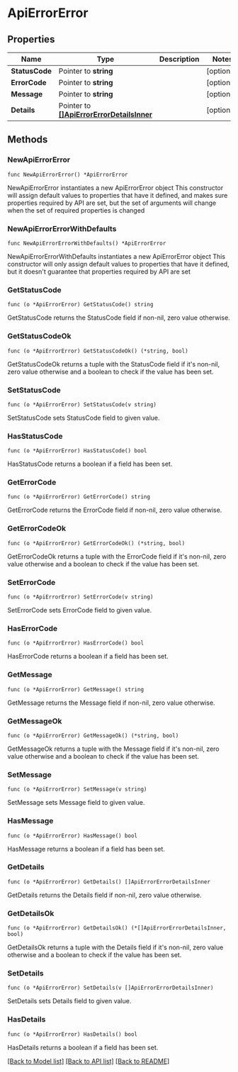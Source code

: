 # ApiErrorError

## Properties

Name | Type | Description | Notes
------------ | ------------- | ------------- | -------------
**StatusCode** | Pointer to **string** |  | [optional] 
**ErrorCode** | Pointer to **string** |  | [optional] 
**Message** | Pointer to **string** |  | [optional] 
**Details** | Pointer to [**[]ApiErrorErrorDetailsInner**](ApiErrorErrorDetailsInner.md) |  | [optional] 

## Methods

### NewApiErrorError

`func NewApiErrorError() *ApiErrorError`

NewApiErrorError instantiates a new ApiErrorError object
This constructor will assign default values to properties that have it defined,
and makes sure properties required by API are set, but the set of arguments
will change when the set of required properties is changed

### NewApiErrorErrorWithDefaults

`func NewApiErrorErrorWithDefaults() *ApiErrorError`

NewApiErrorErrorWithDefaults instantiates a new ApiErrorError object
This constructor will only assign default values to properties that have it defined,
but it doesn't guarantee that properties required by API are set

### GetStatusCode

`func (o *ApiErrorError) GetStatusCode() string`

GetStatusCode returns the StatusCode field if non-nil, zero value otherwise.

### GetStatusCodeOk

`func (o *ApiErrorError) GetStatusCodeOk() (*string, bool)`

GetStatusCodeOk returns a tuple with the StatusCode field if it's non-nil, zero value otherwise
and a boolean to check if the value has been set.

### SetStatusCode

`func (o *ApiErrorError) SetStatusCode(v string)`

SetStatusCode sets StatusCode field to given value.

### HasStatusCode

`func (o *ApiErrorError) HasStatusCode() bool`

HasStatusCode returns a boolean if a field has been set.

### GetErrorCode

`func (o *ApiErrorError) GetErrorCode() string`

GetErrorCode returns the ErrorCode field if non-nil, zero value otherwise.

### GetErrorCodeOk

`func (o *ApiErrorError) GetErrorCodeOk() (*string, bool)`

GetErrorCodeOk returns a tuple with the ErrorCode field if it's non-nil, zero value otherwise
and a boolean to check if the value has been set.

### SetErrorCode

`func (o *ApiErrorError) SetErrorCode(v string)`

SetErrorCode sets ErrorCode field to given value.

### HasErrorCode

`func (o *ApiErrorError) HasErrorCode() bool`

HasErrorCode returns a boolean if a field has been set.

### GetMessage

`func (o *ApiErrorError) GetMessage() string`

GetMessage returns the Message field if non-nil, zero value otherwise.

### GetMessageOk

`func (o *ApiErrorError) GetMessageOk() (*string, bool)`

GetMessageOk returns a tuple with the Message field if it's non-nil, zero value otherwise
and a boolean to check if the value has been set.

### SetMessage

`func (o *ApiErrorError) SetMessage(v string)`

SetMessage sets Message field to given value.

### HasMessage

`func (o *ApiErrorError) HasMessage() bool`

HasMessage returns a boolean if a field has been set.

### GetDetails

`func (o *ApiErrorError) GetDetails() []ApiErrorErrorDetailsInner`

GetDetails returns the Details field if non-nil, zero value otherwise.

### GetDetailsOk

`func (o *ApiErrorError) GetDetailsOk() (*[]ApiErrorErrorDetailsInner, bool)`

GetDetailsOk returns a tuple with the Details field if it's non-nil, zero value otherwise
and a boolean to check if the value has been set.

### SetDetails

`func (o *ApiErrorError) SetDetails(v []ApiErrorErrorDetailsInner)`

SetDetails sets Details field to given value.

### HasDetails

`func (o *ApiErrorError) HasDetails() bool`

HasDetails returns a boolean if a field has been set.


[[Back to Model list]](../README.md#documentation-for-models) [[Back to API list]](../README.md#documentation-for-api-endpoints) [[Back to README]](../README.md)


